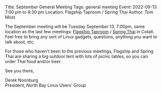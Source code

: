 Title: September General Meeting
Tags: general meeting
Event: 2022-09-13 7:00 pm to 8:30 pm
Location: Flagship Taproom / Spring Thai
Author: Tom Most

The September meeting will be Tuesday September 13, 7:00pm, same location as the last few meetings:
[Flagship Taproom](https://www.flagshiptaproom.com/cotati) / [Spring Thai](https://www.springthai.net/) in Cotati.
Feel free to bring any sort of Linux gadgets, questions, anything you want to talk about, etc.

For those who haven't been to the previous meetings, Flagship and Spring Thai are sharing a big outdoor tent with lots of picnic tables, so you can order Thai food and/or beer.

See you there,

Derek Noonburg<br>
President, North Bay Linux Users' Group

